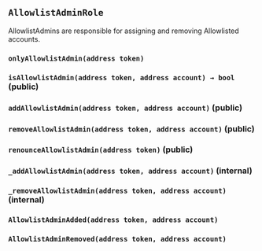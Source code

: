 ## `AllowlistAdminRole`



AllowlistAdmins are responsible for assigning and removing Allowlisted accounts.

### `onlyAllowlistAdmin(address token)`






### `isAllowlistAdmin(address token, address account) → bool` (public)





### `addAllowlistAdmin(address token, address account)` (public)





### `removeAllowlistAdmin(address token, address account)` (public)





### `renounceAllowlistAdmin(address token)` (public)





### `_addAllowlistAdmin(address token, address account)` (internal)





### `_removeAllowlistAdmin(address token, address account)` (internal)






### `AllowlistAdminAdded(address token, address account)`





### `AllowlistAdminRemoved(address token, address account)`







